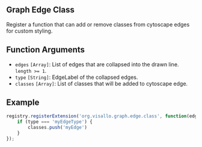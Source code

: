 ## Graph Edge Class

Register a function that can add or remove classes from cytoscape edges for custom styling.

## Function Arguments

* `edges` `[Array]`: List of edges that are collapsed into the drawn line. `length >= 1`.
* `type` `[String]`: EdgeLabel of the collapsed edges.
* `classes` `[Array]`: List of classes that will be added to cytoscape edge.

## Example

```js
registry.registerExtension('org.visallo.graph.edge.class', function(edges, type, classes) {
    if (type === 'myEdgeType') {
        classes.push('myEdge')
    }
});
```
